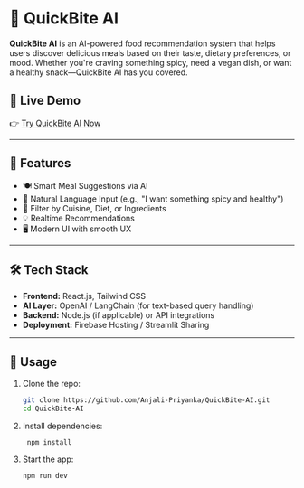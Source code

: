 
# 🍔 QuickBite AI

**QuickBite AI** is an AI-powered food recommendation system that helps users discover delicious meals based on their taste, dietary preferences, or mood. Whether you're craving something spicy, need a vegan dish, or want a healthy snack—QuickBite AI has you covered.



## 🚀 Live Demo

👉 [Try QuickBite AI Now](https://studio--quickbite-ai-rnk9n.us-central1.hosted.app/)

---

## 🧠 Features

- 🍽️ Smart Meal Suggestions via AI
- 🤖 Natural Language Input (e.g., "I want something spicy and healthy")
- 🥗 Filter by Cuisine, Diet, or Ingredients
- 💡 Realtime Recommendations
- 🖥️ Modern UI with smooth UX

---

## 🛠️ Tech Stack

- **Frontend:** React.js, Tailwind CSS
- **AI Layer:** OpenAI / LangChain (for text-based query handling)
- **Backend:** Node.js (if applicable) or API integrations
- **Deployment:** Firebase Hosting / Streamlit Sharing

---

## 🧪 Usage

1. Clone the repo:
   ```bash
   git clone https://github.com/Anjali-Priyanka/QuickBite-AI.git
   cd QuickBite-AI
2. Install dependencies:

        npm install
3.  Start the app:

        npm run dev
